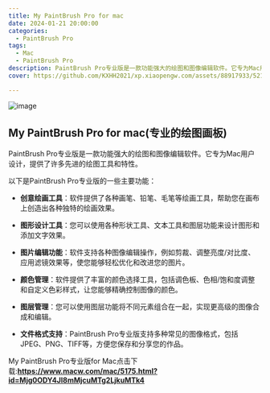```yaml
---
title: My PaintBrush Pro for mac
date: 2024-01-21 20:00:00
categories:
  - PaintBrush Pro
tags:
  - Mac
  - PaintBrush Pro
description: PaintBrush Pro专业版是一款功能强大的绘图和图像编辑软件。它专为Mac用户设计，提供了许多先进的绘图工具和特性
cover: https://github.com/KXHH2021/xp.xiaopengw.com/assets/88917933/5215598f-a44d-4a40-9153-39b54d62d99f

---
```

![image](https://github.com/KXHH2021/xp.xiaopengw.com/assets/88917933/ecacf5d3-d5f2-45b5-8f33-f182b30adaee)

## My PaintBrush Pro for mac(专业的绘图画板)

PaintBrush Pro专业版是一款功能强大的绘图和图像编辑软件。它专为Mac用户设计，提供了许多先进的绘图工具和特性。

以下是PaintBrush Pro专业版的一些主要功能：

- **创意绘画工具**：软件提供了各种画笔、铅笔、毛笔等绘画工具，帮助您在画布上创造出各种独特的绘画效果。

- **图形设计工具**：您可以使用各种形状工具、文本工具和图层功能来设计图形和添加文字效果。

- **图片编辑功能**：软件支持各种图像编辑操作，例如剪裁、调整亮度/对比度、应用滤镜效果等，使您能够轻松优化和改进您的图片。

- **颜色管理**：软件提供了丰富的颜色选择工具，包括调色板、色相/饱和度调整和自定义色彩样式，让您能够精确控制图像的颜色。

- **图层管理**：您可以使用图层功能将不同元素组合在一起，实现更高级的图像合成和编辑。

- **文件格式支持**：PaintBrush Pro专业版支持多种常见的图像格式，包括JPEG、PNG、TIFF等，方便您保存和分享您的作品。

 My PaintBrush Pro专业版for Mac点击下载:**https://www.macw.com/mac/5175.html?id=Mjg0ODY4Jl8mMjcuMTg2LjkuMTk4**
  
